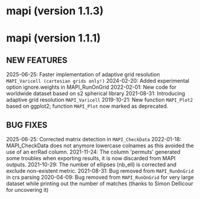 # mapi (version 1.1.3)
# mapi (version 1.1.1)
## NEW FEATURES
2025-06-25: Faster implementation of adaptive grid resolution `MAPI_Varicell (cartesian grids only!)`
2024-02-20: Added experimental option ignore.weights in MAPI_RunOnGrid
2022-02-01: New code for worldwide dataset based on s2 spherical library
2021-08-31: Introducing adaptive grid resolution `MAPI_Varicell`
2019-10-21: New function `MAPI_Plot2` based on ggplot2; function `MAPI_Plot` now marked as deprecated.
## BUG FIXES
2025-06-25: Corrected matrix detection in `MAPI_CheckData`
2022-01-18: MAPI_CheckData does not anymore lowercase colnames as this avoided the use of an errRad column.
2021-11-24: The column 'permuts' generated some troubles when exporting results, it is now discarded from MAPI outputs.
2021-10-29: The number of ellipses (nb_ell) is corrected and exclude non-existent metric.
2021-08-31: Bug removed from `MAPI_RunOnGrid` in crs parsing
2020-04-09: Bug removed from `MAPI_RunOnGrid` for very large dataset while printing out the number of matches (thanks to Simon Dellicour for uncovering it)

